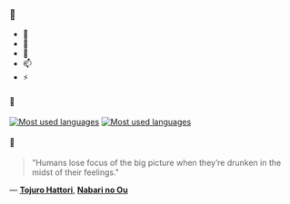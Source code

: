 ### 👋

- 🔭
- 🌱
- 💬
- 📫
- ⚡

#### 🧏

[![Most used languages](https://github-readme-stats-aynah.vercel.app/api/top-langs/?username=aynh&theme=solarized-dark&langs_count=6&layout=compact&hide_title=true)](https://github.com/anuraghazra/github-readme-stats#gh-dark-mode-only)
[![Most used languages](https://github-readme-stats-aynah.vercel.app/api/top-langs/?username=aynh&theme=solarized-light&langs_count=6&layout=compact&hide_title=true)](https://github.com/anuraghazra/github-readme-stats#gh-light-mode-only)

#### 💬

> "Humans lose focus of the big picture when they’re drunken in the midst of their feelings."

&mdash; [**Tojuro Hattori**](https://myanimelist.net/character.php?q=Tojuro%20Hattori&cat=character), [**Nabari no Ou**](https://myanimelist.net/search/all?q=Nabari%20no%20Ou&cat=all)
